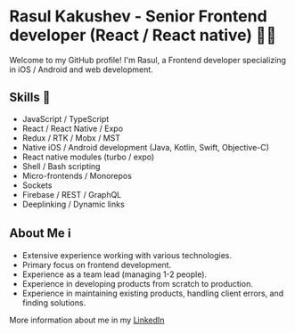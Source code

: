 # Rasul Kakushev - Senior Frontend developer (React / React native) 🧑‍💻

Welcome to my GitHub profile! I'm Rasul, a Frontend developer specializing in iOS / Android and web development.

## Skills 💪

* JavaScript / TypeScript
* React / React Native / Expo
* Redux / RTK / Mobx / MST
* Native iOS / Android development (Java, Kotlin, Swift, Objective-C)
* React native modules (turbo / expo)
* Shell / Bash scripting
* Micro-frontends / Monorepos
* Sockets
* Firebase / REST / GraphQL
* Deeplinking / Dynamic links

## About Me ℹ️

* Extensive experience working with various technologies.
* Primary focus on frontend development.
* Experience as a team lead (managing 1-2 people).
* Experience in developing products from scratch to production.
* Experience in maintaining existing products, handling client errors, and finding solutions.

More information about me in my [LinkedIn](https://www.linkedin.com/in/rasfront)
